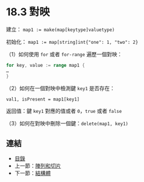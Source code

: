 # 18.3 對映

建立：    `map1 := make(map[keytype]valuetype)`

初始化：   `map1 := map[string]int{"one": 1, "two": 2}`

（1）如何使用 `for` 或者 `for-range` 遍歷一個對映：

```go
for key, value := range map1 {
…
}
```

（2）如何在一個對映中檢測鍵 `key1` 是否存在：

   `val1, isPresent = map1[key1]`

   返回值：鍵 `key1` 對應的值或者 `0`，`true` 或者 `false`

（3）如何在對映中刪除一個鍵：`delete(map1, key1)`

## 連結

- [目錄](directory.md)
- 上一節：[陣列和切片](18.2.md)
- 下一節：[結構體](18.4.md)
